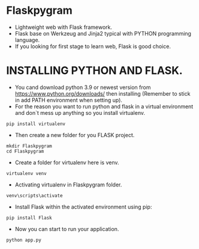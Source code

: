 # Flaskpygram
* Lightweight web with Flask framework.
* Flask base on  Werkzeug and Jinja2 typical with PYTHON programming language.
* If you looking for first stage to learn web, Flask is good choice.
# INSTALLING PYTHON AND FLASK.
* You cand download python 3.9 or newest version from https://www.python.org/downloads/ then installing (Remember to stick in add PATH environment when setting up).
* For the reason you want to run python and flask in a virtual environment and don`t mess up anything so you install virtualenv.
``` 
pip install virtualenv
```
* Then create a new folder for you FLASK project.
```
mkdir Flaskpygram
cd Flaskpygram
```
* Create a folder for virtualenv here is venv.
```
virtualenv venv
```
* Activating virtualenv in Flaskpygram folder.
```
venv\scripts\activate
```
* Install Flask within the activated environment using pip:
```
pip install Flask
```
* Now you can start to run your application.
```
python app.py
```


